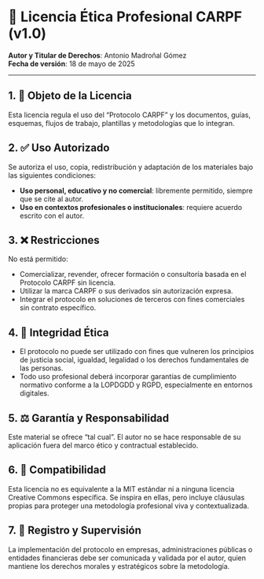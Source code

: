 # 🧾 Licencia Ética Profesional CARPF (v1.0)

**Autor y Titular de Derechos**: Antonio Madroñal Gómez  
**Fecha de versión**: 18 de mayo de 2025

---

## 1. 🎯 Objeto de la Licencia

Esta licencia regula el uso del “Protocolo CARPF” y los documentos, guías, esquemas, flujos de trabajo, plantillas y metodologías que lo integran.

## 2. ✅ Uso Autorizado

Se autoriza el uso, copia, redistribución y adaptación de los materiales bajo las siguientes condiciones:

- **Uso personal, educativo y no comercial**: libremente permitido, siempre que se cite al autor.  
- **Uso en contextos profesionales o institucionales**: requiere acuerdo escrito con el autor.

## 3. ❌ Restricciones

No está permitido:

- Comercializar, revender, ofrecer formación o consultoría basada en el Protocolo CARPF sin licencia.  
- Utilizar la marca CARPF o sus derivados sin autorización expresa.  
- Integrar el protocolo en soluciones de terceros con fines comerciales sin contrato específico.

## 4. 🧭 Integridad Ética

- El protocolo no puede ser utilizado con fines que vulneren los principios de justicia social, igualdad, legalidad o los derechos fundamentales de las personas.  
- Todo uso profesional deberá incorporar garantías de cumplimiento normativo conforme a la LOPDGDD y RGPD, especialmente en entornos digitales.

## 5. ⚖️ Garantía y Responsabilidad

Este material se ofrece “tal cual”. El autor no se hace responsable de su aplicación fuera del marco ético y contractual establecido.

## 6. 🔄 Compatibilidad

Esta licencia no es equivalente a la MIT estándar ni a ninguna licencia Creative Commons específica. Se inspira en ellas, pero incluye cláusulas propias para proteger una metodología profesional viva y contextualizada.

## 7. 📝 Registro y Supervisión

La implementación del protocolo en empresas, administraciones públicas o entidades financieras debe ser comunicada y validada por el autor, quien mantiene los derechos morales y estratégicos sobre la metodología.
